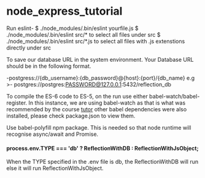 # node_express_tutorial

Run eslint-
$ ./node_modules/.bin/eslint yourfile.js
$ ./node_modules/.bin/eslint src/* to select all files under src
$ ./node_modules/.bin/eslint src/*.js to select all files with .js extenstions directly under src

To save our database URL in the system environment. Your Database URL should be in the following format.

-postgress://{db_username}:{db_password}@{host}:{port}/{db_name}
e.g >- postgres://postgres:PASSWORD@127.0.0.1:5432/reflection_db

To compile the ES-6 code to ES-5, on the run use either babel-watch/babel-register. In this instance, we are using babel-watch as that is what was recommended by the course [tutor](https://www.codementor.io/olawalealadeusi896/building-a-simple-api-with-nodejs-expressjs-and-postgresql-db-masuu56t7)
other babel dependencies were also installed, please check package.json to view them.

Use babel-polyfill npm package. This is needed so that node runtime will recognise async/await and Promise.

#### process.env.TYPE === 'db' ? ReflectionWithDB : ReflectionWithJsObject;
When the TYPE specified in the .env file is db, the ReflectionWithDB will run else it will run ReflectionWithJsObject.
